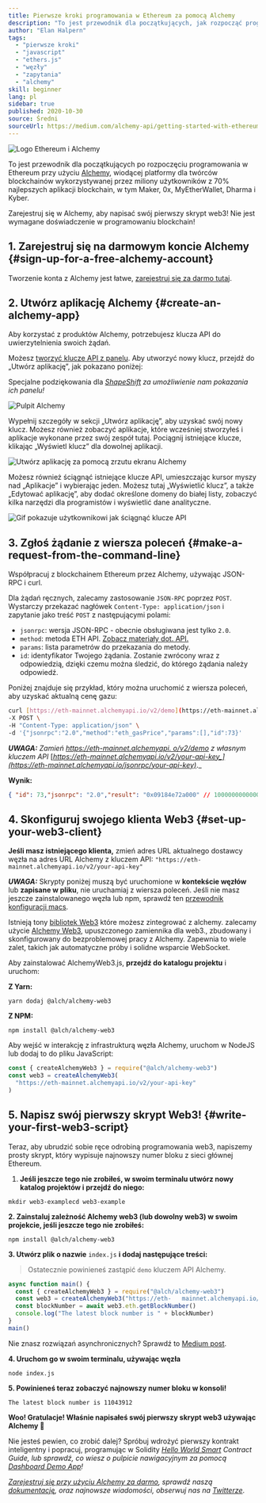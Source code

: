```yaml
---
title: Pierwsze kroki programowania w Ethereum za pomocą Alchemy
description: "To jest przewodnik dla początkujących, jak rozpocząć programowanie w Ethereum za pomocą Alchemy. Przeprowadzimy Cię od rejestracji w Alchemy, przez wysłanie żądania w wierszu poleceń, do napisania pierwszego skryptu web3! Nie jest wymagane doświadczenie w programowaniu blockchain!"
author: "Elan Halpern"
tags:
  - "pierwsze kroki"
  - "javascript"
  - "ethers.js"
  - "węzły"
  - "zapytania"
  - "alchemy"
skill: beginner
lang: pl
sidebar: true
published: 2020-10-30
source: Średni
sourceUrl: https://medium.com/alchemy-api/getting-started-with-ethereum-development-using-alchemy-c3d6a45c567f
---
```


![Logo Ethereum i Alchemy](../../../../../developers/tutorials/getting-started-with-ethereum-development-using-alchemy/ethereum-alchemy.png)

To jest przewodnik dla początkujących po rozpoczęciu programowania w Ethereum przy użyciu [Alchemy](https://alchemyapi.io/), wiodącej platformy dla twórców blockchainów wykorzystywanej przez miliony użytkowników z 70% najlepszych aplikacji blockchain, w tym Maker, 0x, MyEtherWallet, Dharma i Kyber.

Zarejestruj się w Alchemy, aby napisać swój pierwszy skrypt web3! Nie jest wymagane doświadczenie w programowaniu blockchain!

## 1\. Zarejestruj się na darmowym koncie Alchemy {#sign-up-for-a-free-alchemy-account}

Tworzenie konta z Alchemy jest łatwe, [zarejestruj się za darmo tutaj](https://dashboard.alchemyapi.io/signup/).

## 2\. Utwórz aplikację Alchemy {#create-an-alchemy-app}

Aby korzystać z produktów Alchemy, potrzebujesz klucza API do uwierzytelnienia swoich żądań.

Możesz [tworzyć klucze API z panelu](http://dashboard.alchemyapi.io/). Aby utworzyć nowy klucz, przejdź do „Utwórz aplikację”, jak pokazano poniżej:

Specjalne podziękowania dla [_ShapeShift_](https://shapeshift.com/) _za umożliwienie nam pokazania ich panelu!_

![Pulpit Alchemy](../../../../../developers/tutorials/getting-started-with-ethereum-development-using-alchemy/alchemy-dashboard.png)

Wypełnij szczegóły w sekcji „Utwórz aplikację”, aby uzyskać swój nowy klucz. Możesz również zobaczyć aplikacje, które wcześniej stworzyłeś i aplikacje wykonane przez swój zespół tutaj. Pociągnij istniejące klucze, klikając „Wyświetl klucz” dla dowolnej aplikacji.

![Utwórz aplikację za pomocą zrzutu ekranu Alchemy](../../../../../developers/tutorials/getting-started-with-ethereum-development-using-alchemy/create-app.png)

Możesz również ściągnąć istniejące klucze API, umieszczając kursor myszy nad „Aplikacje” i wybierając jeden. Możesz tutaj „Wyświetlić klucz”, a także „Edytować aplikację”, aby dodać określone domeny do białej listy, zobaczyć kilka narzędzi dla programistów i wyświetlić dane analityczne.

![Gif pokazuje użytkownikowi jak ściągnąć klucze API](../../../../../developers/tutorials/getting-started-with-ethereum-development-using-alchemy/pull-api-keys.gif)

## 3\. Zgłoś żądanie z wiersza poleceń {#make-a-request-from-the-command-line}

Współpracuj z blockchainem Ethereum przez Alchemy, używając JSON-RPC i curl.

Dla żądań ręcznych, zalecamy zastosowanie `JSON-RPC` poprzez `POST`. Wystarczy przekazać nagłówek `Content-Type: application/json` i zapytanie jako treść `POST` z następującymi polami:

- `jsonrpc`: wersja JSON-RPC - obecnie obsługiwana jest tylko `2.0`.
- `method`: metoda ETH API. [Zobacz materiały dot. API.](https://docs.alchemyapi.io/documentation/alchemy-api-reference/json-rpc)
- `params`: lista parametrów do przekazania do metody.
- `id`: identyfikator Twojego żądania. Zostanie zwrócony wraz z odpowiedzią, dzięki czemu można śledzić, do którego żądania należy odpowiedź.

Poniżej znajduje się przykład, który można uruchomić z wiersza poleceń, aby uzyskać aktualną cenę gazu:

```bash
curl [https://eth-mainnet.alchemyapi.io/v2/demo](https://eth-mainnet.alchemyapi.io/v2/demo) \
-X POST \
-H "Content-Type: application/json" \
-d '{"jsonrpc":"2.0","method":"eth_gasPrice","params":[],"id":73}'
```

**_UWAGA:_** _Zamień_ [_https://eth-mainnet.alchemyapi. o/v2/demo_](https://eth-mainnet.alchemyapi.io/jsonrpc/demo) _z własnym kluczem API_ [_https://eth-mainnet.alchemyapi.io/v2/your-api-key_](https://eth-mainnet.alchemyapi.io/jsonrpc/your-api-key)_._

**Wynik:**

```json
{ "id": 73,"jsonrpc": "2.0","result": "0x09184e72a000" // 100000000000000000 }
```

## 4\. Skonfiguruj swojego klienta Web3 {#set-up-your-web3-client}

**Jeśli masz istniejącego klienta,** zmień adres URL aktualnego dostawcy węzła na adres URL Alchemy z kluczem API: `"https://eth-mainnet.alchemyapi.io/v2/your-api-key"`

**_UWAGA:_** Skrypty poniżej muszą być uruchomione w **kontekście węzłów** lub **zapisane w pliku**, nie uruchamiaj z wiersza poleceń. Jeśli nie masz jeszcze zainstalowanego węzła lub npm, sprawdź ten [przewodnik konfiguracji macs](https://app.gitbook.com/@alchemyapi/s/alchemy/guides/alchemy-for-macs).

Istnieją tony [bibliotek Web3](https://docs.alchemyapi.io/guides/getting-started#other-web3-libraries) które możesz zintegrować z alchemy. zalecamy użycie [Alchemy Web3](https://docs.alchemy.com/reference/api-overview), upuszczonego zamiennika dla web3., zbudowany i skonfigurowany do bezproblemowej pracy z Alchemy. Zapewnia to wiele zalet, takich jak automatyczne próby i solidne wsparcie WebSocket.

Aby zainstalować AlchemyWeb3.js, **przejdź do katalogu projektu** i uruchom:

**Z Yarn:**

```
yarn dodaj @alch/alchemy-web3
```

**Z NPM:**

```
npm install @alch/alchemy-web3
```

Aby wejść w interakcję z infrastrukturą węzła Alchemy, uruchom w NodeJS lub dodaj to do pliku JavaScript:

```js
const { createAlchemyWeb3 } = require("@alch/alchemy-web3")
const web3 = createAlchemyWeb3(
  "https://eth-mainnet.alchemyapi.io/v2/your-api-key"
)
```

## 5\. Napisz swój pierwszy skrypt Web3! {#write-your-first-web3-script}

Teraz, aby ubrudzić sobie ręce odrobiną programowania web3, napiszemy prosty skrypt, który wypisuje najnowszy numer bloku z sieci głównej Ethereum.

1.  **Jeśli jeszcze tego nie zrobiłeś, w swoim terminalu utwórz nowy katalog projektów i przejdź do niego:**

```
mkdir web3-examplecd web3-example
```

**2\. Zainstaluj zależność Alchemy web3 (lub dowolny web3) w swoim projekcie, jeśli jeszcze tego nie zrobiłeś:**

```
npm install @alch/alchemy-web3
```

**3. Utwórz plik o nazwie** `index.js` **i dodaj następujące treści:**

> Ostatecznie powinieneś zastąpić `demo` kluczem API Alchemy.

```js
async function main() {
  const { createAlchemyWeb3 } = require("@alch/alchemy-web3")
  const web3 = createAlchemyWeb3("https://eth-   mainnet.alchemyapi.io/v2/demo")
  const blockNumber = await web3.eth.getBlockNumber()
  console.log("The latest block number is " + blockNumber)
}
main()
```

Nie znasz rozwiązań asynchronicznych? Sprawdź to [Medium post](https://medium.com/better-programming/understanding-async-await-in-javascript-1d81bb079b2c).

**4\. Uruchom go w swoim terminalu, używając węzła**

```
node index.js
```

**5. Powinieneś teraz zobaczyć najnowszy numer bloku w konsoli!**

```
The latest block number is 11043912
```

**Woo! Gratulacje! Właśnie napisałeś swój pierwszy skrypt web3 używając Alchemy 🎉**

Nie jesteś pewien, co zrobić dalej? Spróbuj wdrożyć pierwszy kontrakt inteligentny i popracuj, programując w Solidity [_Hello World Smart_](https://docs.alchemyapi.io/tutorials/hello-world-smart-contract) _Contract Guide, lub sprawdź, co wiesz o pulpicie nawigacyjnym za pomocą_ [_Dashboard Demo App_](https://docs.alchemyapi.io/tutorials/demo-app)_!_

_[Zarejestruj się przy użyciu Alchemy za darmo](https://dashboard.alchemyapi.io/signup/), sprawdź naszą [dokumentację](https://docs.alchemyapi.io/), oraz najnowsze wiadomości, obserwuj nas na [Twitterze](https://twitter.com/AlchemyPlatform)_.
